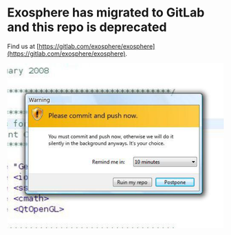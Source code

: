 # Exosphere has migrated to GitLab and this repo is deprecated

Find us at [https://gitlab.com/exosphere/exosphere](https://gitlab.com/exosphere/exosphere).

[![github-windows-update.jpg](github-windows-update.jpg)](https://www.reddit.com/r/ProgrammerHumor/comments/8oc8d4/github_2018_ft_microsoft_is_gonna_be_like/)
